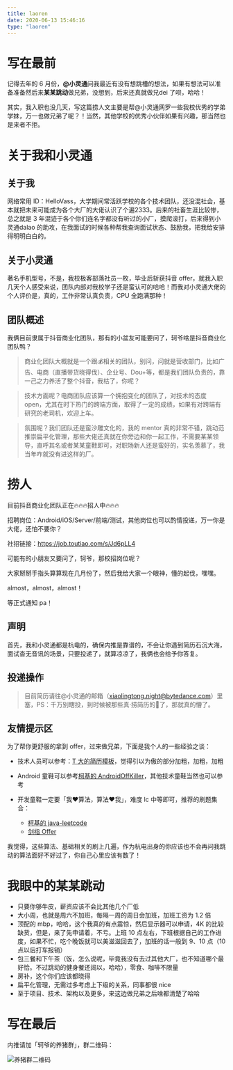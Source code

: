 ```yaml
---
title: laoren
date: 2020-06-13 15:46:16
type: "laoren"
---
```


# 写在最前

记得去年的 6 月份，**@小灵通**问我最近有没有想跳槽的想法，如果有想法可以准备准备然后来**某某跳动**做兄弟，没想到，后来还真就做兄dei 了呗，哈哈！

其实，我入职也没几天，写这篇捞人文主要是帮@小灵通网罗一些我校优秀的学弟学妹，万一也做兄弟了呢？！当然，其他学校的优秀小伙伴如果有兴趣，那当然也是来者不拒。

<!-- more -->

# 关于我和小灵通

## 关于我

网络常用 ID：HelloVass，大学期间常活跃学校的各个技术团队，还没混社会，基本就把未来可能成为各个大厂的大佬认识了个遍2333。后来的社畜生涯比较惨，总之就是 3 年混迹于各个你们连名字都没有听过的小厂，摸爬滚打，后来得到小灵通dalao 的助攻，在我面试的时候各种帮我查询面试状态、鼓励我，把我给安排得明明白白的。

## 关于小灵通

著名手机型号，不是，我校极客部落社员一枚，毕业后斩获抖音 offer，就我入职几天个人感受来说，团队内部对我校学子还是蛮认可的哈哈！而我对小灵通大佬的个人评价是，真的，工作非常认真负责，CPU 全跑满那种！

## 团队概述

我俩目前隶属于抖音商业化团队，那有的小盆友可能要问了，轲爷啥是抖音商业化团队鸭？

> 商业化团队大概就是一个跟💰相关的团队，别问，问就是营收部门，比如广告、电商（直播带货晓得伐）、企业号、Dou+等，都是我们团队负责的，靠一己之力养活了整个抖音，我枯了，你呢？

> 技术方面呢？电商团队应该算一个拥抱变化的团队了，对技术的态度 open，尤其在时下热门的跨端方面，取得了一定的成绩，如果有对跨端有研究的老司机，欢迎上车。

> 氛围呢？我们团队还是蛮沙雕文化的，我的 mentor 真的非常不错，跳动范推崇扁平化管理，那些大佬还真就在你旁边和你一起工作，不需要某某领导，直呼其名或者某某童鞋即可，对职场新人还是蛮好的，实名羡慕了，我当年咋就没有进这样的厂。

# 捞人

目前抖音商业化团队正在🔥🔥🔥招人中🔥🔥🔥

招聘岗位：Android/iOS/Server/前端/测试，其他岗位也可以酌情投递，万一你是大佬，还怕不要你？

社招链接：https://job.toutiao.com/s/Jd6pLL4

可能有的小朋友又要问了，轲爷，那校招岗位呢？

大家掰掰手指头算算现在几月份了，然后我给大家一个眼神，懂的起伐，嘿嘿。

almost，almost，almost！

等正式通知 pa！

## 声明

首先，我和小灵通都是杭电的，确保内推是靠谱的，不会让你遇到简历石沉大海，面试杳无音讯的场景，只要投递了，就算凉凉了，我俩也会给予你答复。

## 投递操作

> 目前简历请往@小灵通的邮箱（xiaolingtong.night@bytedance.com）里塞，PS：千万别瞎投，到时候被那些真·捞简历的🔐了，那就真的懵了。

## 友情提示区

为了帮你更舒服的拿到 offer，过来做兄弟，下面是我个人的一些经验之谈：

- 技术人员可以参考：[T 大的简历模板](https://www.trinea.cn/jobs/%E6%8E%A8%E8%8D%90-3-%E4%B8%AA%E7%AE%80%E5%8E%86%E6%A8%A1%E6%9D%BF%E5%8F%8A-2-%E5%A4%A7%E5%8A%A0%E5%88%86%E6%8A%80%E5%B7%A7/)，觉得引以为傲的部分加粗，加粗，加粗

- Android 童鞋可以参考[柯基的 AndroidOffKiller](https://github.com/Blankj/AndroidOfferKiller)，其他技术童鞋当然也可以参考

- 开发童鞋一定要「我❤️算法，算法❤️我」，难度 lc 中等即可，推荐的刷题集合：
    - [柯基的 java-leetcode](https://github.com/Blankj/awesome-java-leetcode)
    - [剑指 Offer](https://github.com/CyC2018/CS-Notes/blob/master/notes/%E5%89%91%E6%8C%87%20Offer%20%E9%A2%98%E8%A7%A3%20-%20%E7%9B%AE%E5%BD%95.md)

我觉得，这些算法、基础相关的刷上几遍，作为杭电出身的你应该也不会再问我跳动的算法面好不好过了，你自己心里应该有数了！

# 我眼中的某某跳动

- 只要你够牛皮，薪资应该不会比其他几个厂低
- 大小周，也就是周六不加班，每隔一周的周日会加班，加班工资为 1.2 倍
- 顶配的 mbp，哈哈，这个我真的有点震惊，然后显示器可以申请，4K 的比较缺货，但是，来了先申请着，不亏。上班 10 点左右，下班根据自己的工作进度，如果不忙，吃个晚饭就可以美滋滋回去了，加班的话一般到 9、10 点（10 点以后打车报销）
- 包三餐和下午茶（饭，怎么说呢，毕竟我没有去过其他大厂，也不知道哪个最好恰。不过跳动的健身餐还阔以，哈哈），零食、咖啡不限量
- 房补，这个你们应该都晓得
- 扁平化管理，无需过多考虑上下级的关系，同事都很 nice
- 至于项目、技术、架构以及更多，来这边做兄弟之后啥都清楚了哈哈

# 写在最后

内推请加「轲爷的养猪群」，群二维码：

![养猪群二维码](https://hellovass-blog-1257365569.cos.ap-shanghai.myqcloud.com/%E8%BD%B2%E7%88%B7%E7%9A%84%E5%85%BB%E7%8C%AA%E7%BE%A4%E4%BA%8C%E7%BB%B4%E7%A0%81.png)

